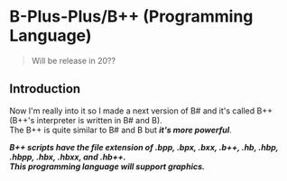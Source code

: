 # B-Plus-Plus/B++ (Programming Language)

> Will be release in 20??

## Introduction
Now I'm really into it so I made a next version of B# and it's called B++ (B++'s interpreter is written in B# and B).  
The B++ is quite similar to B# and B but ***it's more powerful***.  

***B++ scripts have the file extension of .bpp, .bpx, .bxx, .b++, .hb, .hbp, .hbpp, .hbx, .hbxx, and .hb++.***  
***This programming language will support graphics.***  

<!---
This programming language will cooperate as a programming language and will support some programming language as a support language. If you are willing to wait then you will see how powerful this programming language in 2029!.
The B language will be written in C++, The B# language will be written in B, and B++ language will be written in B and B#. Thank you. :)
---!>
